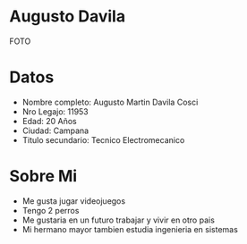 # Augusto Davila
FOTO
# Datos
- Nombre completo: Augusto Martin Davila Cosci
- Nro Legajo: 11953
- Edad: 20 Años
- Ciudad: Campana
- Titulo secundario: Tecnico Electromecanico
# Sobre Mi
- Me gusta jugar videojuegos
- Tengo 2 perros
- Me gustaria en un futuro trabajar y vivir en otro pais
- Mi hermano mayor tambien estudia ingenieria en sistemas
